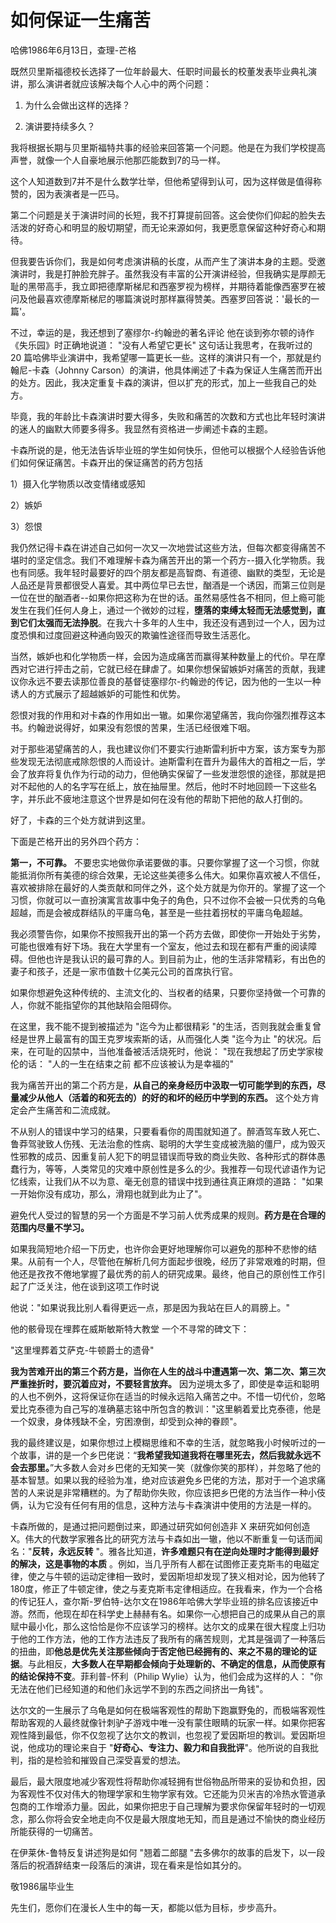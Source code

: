 # 如何保证一生痛苦

哈佛1986年6月13日，查理-芒格

既然贝里斯福德校长选择了一位年龄最大、任职时间最长的校董发表毕业典礼演讲，那么演讲者就应该解决每个人心中的两个问题：

1) 为什么会做出这样的选择？

2) 演讲要持续多久？

我将根据长期与贝里斯福特共事的经验来回答第一个问题。他是在为我们学校提高声誉，就像一个人自豪地展示他那匹能数到7的马一样。

这个人知道数到7并不是什么数学壮举，但他希望得到认可，因为这样做是值得称赞的，因为表演者是一匹马。

第二个问题是关于演讲时间的长短，我不打算提前回答。这会使你们仰起的脸失去活泼的好奇心和明显的殷切期望，而无论来源如何，我更愿意保留这种好奇心和期待。

但我要告诉你们，我是如何考虑演讲稿的长度，从而产生了演讲本身的主题。受邀演讲时，我是打肿脸充胖子。虽然我没有丰富的公开演讲经验，但我确实是厚颜无耻的黑带高手，我立即把德摩斯梯尼和西塞罗视为榜样，并期待着能像西塞罗在被问及他最喜欢德摩斯梯尼的哪篇演说时那样赢得赞美。西塞罗回答说：'最长的一篇'。

不过，幸运的是，我还想到了塞缪尔-约翰逊的著名评论 他在谈到弥尔顿的诗作《失乐园》时正确地说道： "没有人希望它更长" 这句话让我思考，在我听过的 20 篇哈佛毕业演讲中，我希望哪一篇更长一些。这样的演讲只有一个，那就是约翰尼-卡森（Johnny Carson）的演讲，他具体阐述了卡森为保证人生痛苦而开出的处方。因此，我决定重复卡森的演讲，但以扩充的形式，加上一些我自己的处方。

毕竟，我的年龄比卡森演讲时要大得多，失败和痛苦的次数和方式也比年轻时演讲的迷人的幽默大师要多得多。我显然有资格进一步阐述卡森的主题。

卡森所说的是，他无法告诉毕业班的学生如何快乐，但他可以根据个人经验告诉他们如何保证痛苦。卡森开出的保证痛苦的药方包括

1）摄入化学物质以改变情绪或感知

2）嫉妒

3）怨恨

我仍然记得卡森在讲述自己如何一次又一次地尝试这些方法，但每次都变得痛苦不堪时的坚定信念。我们不难理解卡森为痛苦开出的第一个药方--摄入化学物质。我也有同感。我年轻时最要好的四个朋友都是高智商、有道德、幽默的类型，无论是人品还是背景都很受人喜爱。其中两位早已去世，酗酒是一个诱因，而第三位则是一位在世的酗酒者--如果你把这称为在世的话。虽然易感性各不相同，但上瘾可能发生在我们任何人身上，通过一个微妙的过程，**堕落的束缚太轻而无法感觉到，直到它们太强而无法挣脱**。在我六十多年的人生中，我还没有遇到过一个人，因为过度恐惧和过度回避这种通向毁灭的欺骗性途径而导致生活恶化。

当然，嫉妒也和化学物质一样，会因为造成痛苦而赢得某种数量上的代价。早在摩西对它进行抨击之前，它就已经在肆虐了。如果你想保留嫉妒对痛苦的贡献，我建议你永远不要去读那位善良的基督徒塞缪尔-约翰逊的传记，因为他的一生以一种诱人的方式展示了超越嫉妒的可能性和优势。

怨恨对我的作用和对卡森的作用如出一辙。如果你渴望痛苦，我向你强烈推荐这本书。约翰逊说得好，如果没有怨恨的苦果，生活已经很难下咽。

对于那些渴望痛苦的人，我也建议你们不要实行迪斯雷利折中方案，该方案专为那些发现无法彻底戒除怨恨的人而设计。迪斯雷利在晋升为最伟大的首相之一后，学会了放弃将复仇作为行动的动力，但他确实保留了一些发泄怨恨的途径，那就是把对不起他的人的名字写在纸上，放在抽屉里。然后，他时不时地回顾一下这些名字，并乐此不疲地注意这个世界是如何在没有他的帮助下把他的敌人打倒的。

好了，卡森的三个处方就讲到这里。

下面是芒格开出的另外四个药方：

**第一，不可靠。** 不要忠实地做你承诺要做的事。只要你掌握了这一个习惯，你就能抵消你所有美德的综合效果，无论这些美德多么伟大。如果你喜欢被人不信任，喜欢被排除在最好的人类贡献和同伴之外，这个处方就是为你开的。掌握了这一个习惯，你就可以一直扮演寓言故事中兔子的角色，只不过你不会被一只优秀的乌龟超越，而是会被成群结队的平庸乌龟，甚至是一些拄着拐杖的平庸乌龟超越。

我必须警告你，如果你不按照我开出的第一个药方去做，即使你一开始处于劣势，可能也很难有好下场。我在大学里有一个室友，他过去和现在都有严重的阅读障碍。但他也许是我认识的最可靠的人。到目前为止，他的生活非常精彩，有出色的妻子和孩子，还是一家市值数十亿美元公司的首席执行官。

如果你想避免这种传统的、主流文化的、当权者的结果，只要你坚持做一个可靠的人，你就不能指望你的其他缺陷会阻碍你。

在这里，我不能不提到被描述为 "迄今为止都很精彩 "的生活，否则我就会重复曾经是世界上最富有的国王克罗埃索斯的话，从而强化人类 "迄今为止 "的状况。后来，在可耻的囚禁中，当他准备被活活烧死时，他说： "现在我想起了历史学家梭伦的话： "人的一生在结束之前 都不应该被认为是幸福的"

我为痛苦开出的第二个药方是，**从自己的亲身经历中汲取一切可能学到的东西，尽量减少从他人（活着的和死去的）的好的和坏的经历中学到的东西。** 这个处方肯定会产生痛苦和二流成就。

不从别人的错误中学习的结果，只要看看你的周围就知道了。醉酒驾车致人死亡、鲁莽驾驶致人伤残、无法治愈的性病、聪明的大学生变成被洗脑的僵尸，成为毁灭性邪教的成员、因重复前人犯下的明显错误而导致的商业失败、各种形式的群体愚蠢行为，等等，人类常见的灾难中原创性是多么的少。我推荐一句现代谚语作为记忆线索，让我们从不以为意、毫无创意的错误中找到通往真正麻烦的道路： "如果一开始你没有成功，那么，滑翔也就到此为止了"。

避免代人受过的智慧的另一个方面是不学习前人优秀成果的规则。**药方是在合理的范围内尽量不学习。**

如果我简短地介绍一下历史，也许你会更好地理解你可以避免的那种不悲惨的结果。从前有一个人，尽管他在解析几何方面起步很晚，经历了非常艰难的时期，但他还是孜孜不倦地掌握了最优秀的前人的研究成果。最终，他自己的原创性工作引起了广泛关注，他在谈到这项工作时说

他说："如果说我比别人看得更远一点，那是因为我站在巨人的肩膀上。"

他的骸骨现在埋葬在威斯敏斯特大教堂 一个不寻常的碑文下：

"这里埋葬着艾萨克-牛顿爵士的遗骨" 

**我为苦难开出的第三个药方是，当你在人生的战斗中遭遇第一次、第二次、第三次严重挫折时，要沉着应对，不要轻言放弃。** 因为逆境太多了，即使是幸运和聪明的人也不例外，这将保证你在适当的时候永远陷入痛苦之中。不惜一切代价，忽略爱比克泰德为自己写的准确墓志铭中所包含的教训："这里躺着爱比克泰德，他是一个奴隶，身体残缺不全，穷困潦倒，却受到众神的眷顾"。

我的最终建议是，如果你想过上模糊思维和不幸的生活，就忽略我小时候听过的一个故事，讲的是一个乡巴佬说：“**我希望我知道我将在哪里死去，然后我就永远不会去那里。**”大多数人会对乡巴佬的无知笑一笑（就像你笑的那样），并忽略了他的基本智慧。如果以我的经验为准，绝对应该避免乡巴佬的方法，那对于一个追求痛苦的人来说是非常糟糕的。为了帮助你失败，你应该把乡巴佬的方法当作一种小伎俩，认为它没有任何有用的信息，这种方法与卡森演讲中使用的方法是一样的。

卡森所做的，是通过把问题倒过来，即通过研究如何创造非 X 来研究如何创造 X。伟大的代数学家雅各比的研究方法与卡森如出一辙，他以不断重复一句话而闻名："**反转，永远反转** "。雅各比知道，**许多难题只有在逆向处理时才能得到最好的解决，这是事物的本质** 。例如，当几乎所有人都在试图修正麦克斯韦的电磁定律，使之与牛顿的运动定律相一致时，爱因斯坦却发现了狭义相对论，因为他转了180度，修正了牛顿定律，使之与麦克斯韦定律相适应。在我看来，作为一个合格的传记狂人，查尔斯-罗伯特-达尔文在1986年哈佛大学毕业班的排名应该接近中游。然而，他现在却在科学史上赫赫有名。如果你一心想把自己的成果从自己的禀赋中最小化，那么这恰恰是你不应该学习的榜样。达尔文的成果在很大程度上归功于他的工作方法，他的工作方法违反了我所有的痛苦规则，尤其是强调了一种落后的扭曲，即**他总是优先关注那些倾向于否定他已经拥有的、来之不易的理论的证据**。与此相反，**大多数人在早期都会倾向于处理新的、不确定的信息，从而使原有的结论保持不变**。菲利普-怀利（Philip Wylie）认为，他们会成为这样的人： "你无法在他们已经知道的和他们永远学不到的东西之间挤出一角钱"。

达尔文的一生展示了乌龟是如何在极端客观性的帮助下跑赢野兔的，而极端客观性帮助客观的人最终就像针刺驴子游戏中唯一没有蒙住眼睛的玩家一样。如果你把客观性降到最低，你不仅忽视了达尔文的教训，也忽视了爱因斯坦的教训。爱因斯坦说，他成功的理论来自于 "**好奇心、专注力、毅力和自我批评**"。他所说的自我批判，指的是检验和摧毁自己深受喜爱的想法。

最后，最大限度地减少客观性将帮助你减轻拥有世俗物品所带来的妥协和负担，因为客观性不仅对伟大的物理学家和生物学家有效。它还能为贝米吉的冷热水管道承包商的工作增添力量。因此，如果你把忠于自己理解为要求你保留年轻时的一切观念，那么你将会安全地走向不仅是最大限度地无知，而且是通过不愉快的商业经历所能获得的一切痛苦。

在伊莱休-鲁特反复讲述狗是如何 "翘着二郎腿 "去多佛尔的故事的启发下，以一段落后的祝酒辞结束一段落后的演讲，现在看来是恰如其分的。

敬1986届毕业生

先生们，愿你们在漫长人生中的每一天，都能以低为目标，步步高升。

